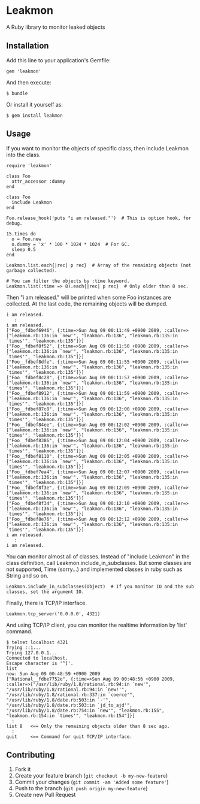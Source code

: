 # Leakmon

A Ruby library to monitor leaked objects

## Installation

Add this line to your application's Gemfile:

    gem 'leakmon'

And then execute:

    $ bundle

Or install it yourself as:

    $ gem install leakmon

## Usage

If you want to monitor the objects of specific class, then include Leakmon into the class.
  
    require 'leakmon'

    class Foo
      attr_accessor :dummy
    end

    class Foo
      include Leakmon
    end

    Foo.release_hook('puts "i am released."')  # This is option hook, for debug.

    15.times do
      o = Foo.new
      o.dummy = 'x' * 100 * 1024 * 1024  # For GC.
      sleep 0.5
    end

    Leakmon.list.each{|rec| p rec}  # Array of the remaining objects (not garbage collected).

    # You can filter the objects by :time keyword.
    Leakmon.list(:time => 8).each{|rec| p rec}  # Only older than 8 sec.

Then "i am released." will be printed when some Foo instances are collected. At the last code, the remaining objects will be dumped.

    i am released.
       :
    i am released.
    ["Foo__fdbef6946", {:time=>Sun Aug 09 00:11:49 +0900 2009, :caller=>["leakmon.rb:136:in `new'", "leakmon.rb:136", "leakmon.rb:135:in `times'", "leakmon.rb:135"]}]
    ["Foo__fdbef8f52", {:time=>Sun Aug 09 00:11:50 +0900 2009, :caller=>["leakmon.rb:136:in `new'", "leakmon.rb:136", "leakmon.rb:135:in `times'", "leakmon.rb:135"]}]
    ["Foo__fdbef8dfe", {:time=>Sun Aug 09 00:11:55 +0900 2009, :caller=>["leakmon.rb:136:in `new'", "leakmon.rb:136", "leakmon.rb:135:in `times'", "leakmon.rb:135"]}]
    ["Foo__fdbef8c28", {:time=>Sun Aug 09 00:11:57 +0900 2009, :caller=>["leakmon.rb:136:in `new'", "leakmon.rb:136", "leakmon.rb:135:in `times'", "leakmon.rb:135"]}]
    ["Foo__fdbef8912", {:time=>Sun Aug 09 00:11:59 +0900 2009, :caller=>["leakmon.rb:136:in `new'", "leakmon.rb:136", "leakmon.rb:135:in `times'", "leakmon.rb:135"]}]
    ["Foo__fdbef87c8", {:time=>Sun Aug 09 00:12:00 +0900 2009, :caller=>["leakmon.rb:136:in `new'", "leakmon.rb:136", "leakmon.rb:135:in `times'", "leakmon.rb:135"]}]
    ["Foo__fdbef84ee", {:time=>Sun Aug 09 00:12:02 +0900 2009, :caller=>["leakmon.rb:136:in `new'", "leakmon.rb:136", "leakmon.rb:135:in `times'", "leakmon.rb:135"]}]
    ["Foo__fdbef8386", {:time=>Sun Aug 09 00:12:04 +0900 2009, :caller=>["leakmon.rb:136:in `new'", "leakmon.rb:136", "leakmon.rb:135:in `times'", "leakmon.rb:135"]}]
    ["Foo__fdbef8110", {:time=>Sun Aug 09 00:12:05 +0900 2009, :caller=>["leakmon.rb:136:in `new'", "leakmon.rb:136", "leakmon.rb:135:in `times'", "leakmon.rb:135"]}]
    ["Foo__fdbef7ea4", {:time=>Sun Aug 09 00:12:07 +0900 2009, :caller=>["leakmon.rb:136:in `new'", "leakmon.rb:136", "leakmon.rb:135:in `times'", "leakmon.rb:135"]}]
    ["Foo__fdbef8f3e", {:time=>Sun Aug 09 00:12:09 +0900 2009, :caller=>["leakmon.rb:136:in `new'", "leakmon.rb:136", "leakmon.rb:135:in `times'", "leakmon.rb:135"]}]
    ["Foo__fdbef8f34", {:time=>Sun Aug 09 00:12:10 +0900 2009, :caller=>["leakmon.rb:136:in `new'", "leakmon.rb:136", "leakmon.rb:135:in `times'", "leakmon.rb:135"]}]
    ["Foo__fdbef8e76", {:time=>Sun Aug 09 00:12:12 +0900 2009, :caller=>["leakmon.rb:136:in `new'", "leakmon.rb:136", "leakmon.rb:135:in `times'", "leakmon.rb:135"]}]
    i am released.
       :
    i am released.

You can monitor almost all of classes. Instead of "include Leakmon" in the class definition, call Leakmon.include_in_subclasses. But some classes are not supported, Time (sorry...) and implemented classes in ruby such as String and so on.

    Leakmon.include_in_subclasses(Object)  # If you monitor IO and the sub classes, set the argument IO.

Finally, there is TCP/IP interface.

    Leakmon.tcp_server('0.0.0.0', 4321)

And using TCP/IP client, you can monitor the realtime information by 'list' command.

    $ telnet localhost 4321
    Trying ::1...
    Trying 127.0.0.1...
    Connected to localhost.
    Escape character is '^]'.
    list
    now: Sun Aug 09 00:48:59 +0900 2009
    ["Rational__fdbe7752e", {:time=>Sun Aug 09 00:48:56 +0900 2009, :caller=>["/usr/lib/ruby/1.8/rational.rb:94:in `new'", "/usr/lib/ruby/1.8/rational.rb:94:in `new!'", "/usr/lib/ruby/1.8/rational.rb:337:in `coerce'", "/usr/lib/ruby/1.8/date.rb:503:in `-'", "/usr/lib/ruby/1.8/date.rb:503:in `jd_to_ajd'", "/usr/lib/ruby/1.8/date.rb:754:in `new'", "leakmon.rb:155", "leakmon.rb:154:in `times'", "leakmon.rb:154"]}]
      :
    list 8   <== Only the remaining objects older than 8 sec ago.
      :
    quit     <== Command for quit TCP/IP interface.


## Contributing

1. Fork it
2. Create your feature branch (`git checkout -b my-new-feature`)
3. Commit your changes (`git commit -am 'Added some feature'`)
4. Push to the branch (`git push origin my-new-feature`)
5. Create new Pull Request
